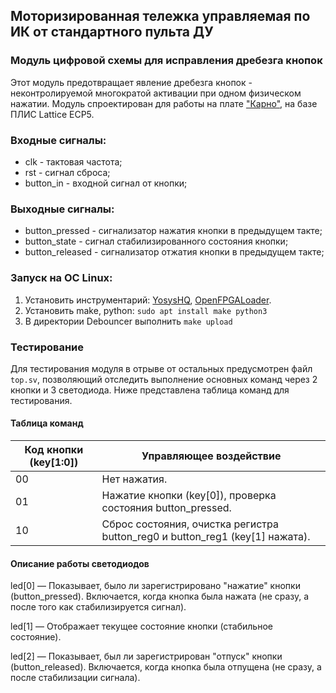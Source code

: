 ## Моторизированная тележка управляемая по ИК от стандартного пульта ДУ
### Модуль цифровой схемы для исправления дребезга кнопок

Этот модуль предотвращает явление дребезга кнопок - неконтролируемой многократой активации при одном физическом нажатии.
Модуль спроектирован для работы на плате ["Карно"](https://github.com/Fabmicro-LLC/Karnix_ASB-254), на базе ПЛИС Lattice ECP5.

### Входные сигналы:
* clk - тактовая частота;
* rst - сигнал сброса;
* button_in - входной сигнал от кнопки;

### Выходные сигналы:
* button_pressed - сигнализатор нажатия кнопки в предыдущем такте;
* button_state - сигнал стабилизированного состояния кнопки;
* button_released - сигнализатор отжатия кнопки в предыдущем такте;

### Запуск на ОС Linux:
1. Установить инструментарий: [YosysHQ](https://github.com/YosysHQ/oss-cad-suite-build/releases/), [OpenFPGALoader](https://github.com/trabucayre/openFPGALoader).
2. Установить make, python: `sudo apt install make python3`
3. В директории Debouncer выполнить `make upload`

### Тестирование
Для тестирования модуля в отрыве от остальных предусмотрен файл `top.sv`, позволяющий отследить выполнение основных команд через 2 кнопки и 3 светодиода.
Ниже представлена таблица команд для тестирования.

#### Таблица команд

| Код кнопки (key[1:0]) | Управляющее воздействие                              |
|----------------------|------------------------------------------------------|
| 00                   | Нет нажатия.    |
| 01                   | Нажатие кнопки (key[0]), проверка состояния button_pressed. |
| 10                   | Сброс состояния, очистка регистра button_reg0 и button_reg1 (key[1] нажата). |

#### Описание работы светодиодов

led[0] — Показывает, было ли зарегистрировано "нажатие" кнопки (button_pressed).
Включается, когда кнопка была нажата (не сразу, а после того как стабилизируется сигнал).

led[1] — Отображает текущее состояние кнопки (стабильное состояние).

led[2] — Показывает, был ли зарегистрирован "отпуск" кнопки (button_released).
Включается, когда кнопка была отпущена (не сразу, а после стабилизации сигнала).
